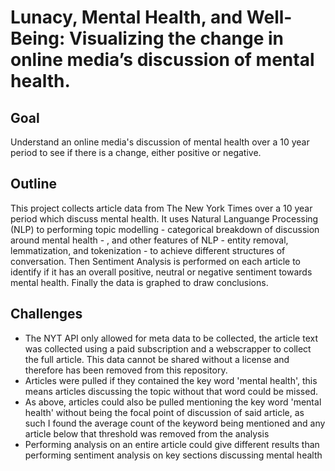 # Lunacy, Mental Health, and Well-Being: Visualizing the change in online media’s discussion of mental health.
## Goal
Understand an online media's discussion of mental health over a 10 year period to see if there is a change, either positive or negative.
## Outline
This project collects article data from The New York Times over a 10 year period which discuss mental health. It uses Natural Languange Processing (NLP) to performing topic modelling - categorical breakdown of discussion around mental health -
, and other features of NLP - entity removal, lemmatization, and tokenization - to achieve different structures of conversation. Then Sentiment Analysis is performed on each article to identify if it has an overall positive, neutral or negative sentiment towards mental health.
Finally the data is graphed to draw conclusions.

## Challenges
- The NYT API only allowed for meta data to be collected, the article text was collected using a paid subscription and a webscrapper to collect the full article. This data cannot be shared without a license and therefore has been removed from this repository.
- Articles were pulled if they contained the key word 'mental health', this means articles discussing the topic without that word could be missed.
- As above, articles could also be pulled mentioning the key word 'mental health' without being the focal point of discussion of said article, as such I found the average count of the keyword being mentioned and any article below that threshold was removed from the analysis
- Performing analysis on an entire article could give different results than performing sentiment analysis on key sections discussing mental health
